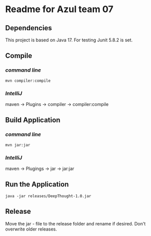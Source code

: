 # Readme for Azul team 07

## Dependencies

This project is based on Java 17.
For testing Junit 5.8.2 is set.

## Compile

### _command line_

``mvn compiler:compile``

### _IntelliJ_

maven -> Plugins -> compiler -> compiler:compile


## Build Application

### _command line_

``mvn jar:jar``

### _IntelliJ_

maven -> Plugings -> jar -> jar:jar

## Run the Application 

``java -jar releases/DeepThought-1.0.jar``

## Release

Move the jar - file to the release folder and
rename if desired. Don't overwrite older releases.